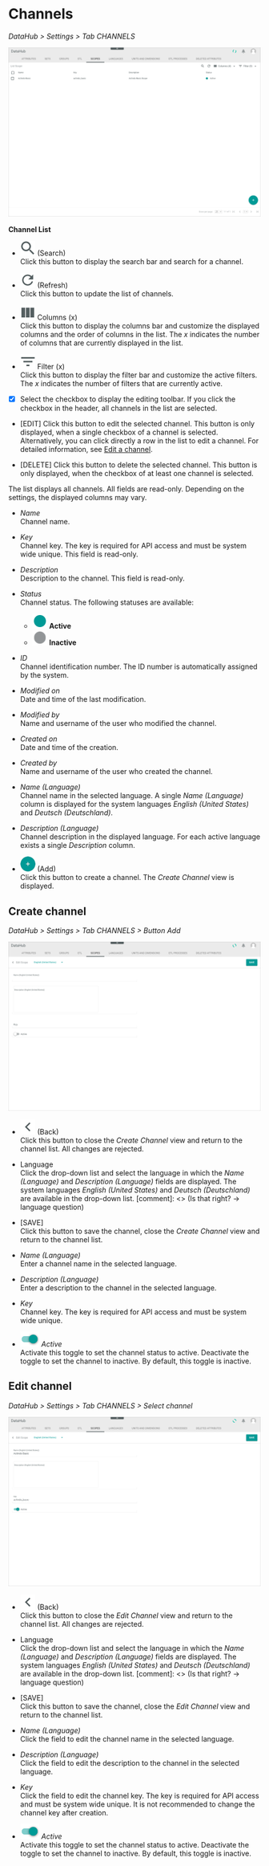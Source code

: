 # Channels

*DataHub > Settings > Tab CHANNELS*

![Channels](/Assets/Screenshots/DataHub/Settings/Channels/ChannelList.png "[Channels]")

**Channel List**

- ![Search](/Assets/Icons/Search.png "[Search]") (Search)   
  Click this button to display the search bar and search for a channel.

- ![Refresh](/Assets/Icons/Refresh01.png "[Refresh]") (Refresh)   
  Click this button to update the list of channels.

- ![Columns](/Assets/Icons/Columns.png "[Columns]") Columns (x)   
  Click this button to display the columns bar and customize the displayed columns and the order of columns in the list. The *x* indicates the number of columns that are currently displayed in the list.

- ![Filter](/Assets/Icons/Filter.png "[Filter]") Filter (x)   
  Click this button to display the filter bar and customize the active filters. The *x* indicates the number of filters that are currently active.

- [x]     
  Select the checkbox to display the editing toolbar. If you click the checkbox in the header, all channels in the list are selected.

- [EDIT]
  Click this button to edit the selected channel. This button is only displayed, when a single checkbox of a channel is selected. Alternatively, you can click directly a row in the list to edit a channel.
  For detailed information, see [Edit a channel](/DataHub/Integration/04_ManageChannels.md#edit-a-channel).

- [DELETE]
  Click this button to delete the selected channel. This button is only displayed, when the checkbox of at least one channel is selected.       

The list displays all channels. All fields are read-only. Depending on the settings, the displayed columns may vary.

- *Name*   
  Channel name.

- *Key*   
  Channel key. The key is required for API access and must be system wide unique. This field is read-only.

- *Description*   
  Description to the channel. This field is read-only.

- *Status*   
  Channel status. The following statuses are available:
  - ![Status](/Assets/Icons/Status01.png "[Status]") **Active**
  - ![Status](/Assets/Icons/Status04.png "[Status]") **Inactive**   

- *ID*   
  Channel identification number. The ID number is automatically assigned by the system.

- *Modified on*   
  Date and time of the last modification.

- *Modified by*   
  Name and username of the user who modified the channel.

- *Created on*   
  Date and time of the creation.

- *Created by*   
  Name and username of the user who created the channel.

- *Name (Language)*   
  Channel name in the selected language. A single *Name (Language)* column is displayed for the system languages *English (United States)* and *Deutsch (Deutschland)*.

- *Description (Language)*   
  Channel description in the displayed language. For each active language exists a single *Description* column.

- ![Add](/Assets/Icons/Plus01.png "[Add]") (Add)   
  Click this button to create a channel. The *Create Channel* view is displayed.   



## Create channel

*DataHub > Settings > Tab CHANNELS > Button Add*

![Create channel](/Assets/Screenshots/DataHub/Settings/Channels/CreateChannel.png "[Create channel]")

- ![Back](/Assets/Icons/Back02.png "[Back]") (Back)   
  Click this button to close the *Create Channel* view and return to the channel list. All changes are rejected.

- Language   
  Click the drop-down list and select the language in which the *Name (Language)* and *Description (Language)* fields are displayed. The system languages *English (United States)* and *Deutsch (Deutschland)* are available in the drop-down list.
  [comment]: <> (Is that right? -> language question)

- [SAVE]   
  Click this button to save the channel, close the *Create Channel* view and return to the channel list.

- *Name (Language)*   
  Enter a channel name in the selected language.

- *Description (Language)*   
  Enter a description to the channel in the selected language.

- *Key*   
  Channel key. The key is required for API access and must be system wide unique.

- ![Toggle](/Assets/Icons/Toggle.png "[Toggle]") *Active*   
  Activate this toggle to set the channel status to active. Deactivate the toggle to set the channel to inactive. By default, this toggle is inactive.



## Edit channel

*DataHub > Settings > Tab CHANNELS > Select channel*

![Edit channel](/Assets/Screenshots/DataHub/Settings/Channels/EditChannel.png "[Edit channel]")

- ![Back](/Assets/Icons/Back02.png "[Back]") (Back)   
  Click this button to close the *Edit Channel* view and return to the channel list. All changes are rejected.

- Language   
  Click the drop-down list and select the language in which the *Name (Language)* and *Description (Language)* fields are displayed. The system languages *English (United States)* and *Deutsch (Deutschland)* are available in the drop-down list.
  [comment]: <> (Is that right? -> language question)

- [SAVE]   
  Click this button to save the channel, close the *Edit Channel* view and return to the channel list.

- *Name (Language)*   
  Click the field to edit the channel name in the selected language.

- *Description (Language)*   
  Click the field to edit the description to the channel in the selected language.

- *Key*   
  Click the field to edit the channel key. The key is required for API access and must be system wide unique. It is not recommended to change the channel key after creation.

- ![Toggle](/Assets/Icons/Toggle.png "[Toggle]") *Active*   
  Activate this toggle to set the channel status to active. Deactivate the toggle to set the channel to inactive. By default, this toggle is inactive.
